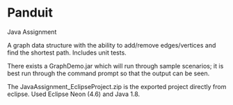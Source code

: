 # Panduit
Java Assignment

A graph data structure with the ability to add/remove edges/vertices and find the shortest path.  Includes unit tests.

There exists a GraphDemo.jar which will run through sample scenarios; it is best run through the command prompt so that the output can be seen.

The JavaAssignment_EclipseProject.zip is the exported project directly from eclipse.  Used Eclipse Neon (4.6) and Java 1.8.
